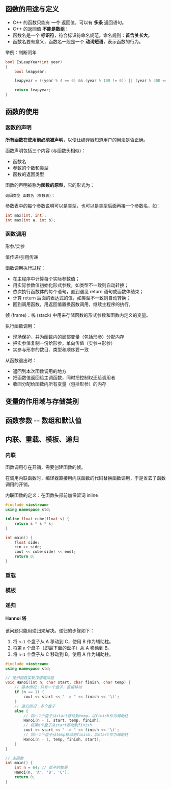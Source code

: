## 函数的用途与定义

- C++ 的函数只能有 **一个** 返回值，可以有 **多条** 返回语句。
- C++ 的返回值 **不能是数组**！
- 函数名是一个 **标识符**，符合标识符命名规范。命名规则：**首含关长大**。
- 函数名要有意义，函数名一般是一个 **动词短语**，表示函数的行为。

举例：判断闰年

``` cpp
bool IsLeapYear(int year)
{
    bool leapyear;

    leapyear = ((year % 4 == 0) && (year % 100 != 0)) || (year % 400 == 0);

    return leapyear;
}
```

## 函数的使用

### 函数的声明

**所有函数在使用前必须被声明**，以便让编译器知道用户的用法是否正确。

函数声明包括三个内容 (与函数头相似)：
* 函数名
* 参数的个数和类型
* 函数的返回类型

函数的声明被称为**函数的原型**，它的形式为：

```
返回类型 函数名（参数表）；
```

参数表中的每个参数说明可以是类型，也可以是类型后面再接一个参数名，如：

```cpp
int max(int, int);
int max(int a, int b);
```

### 函数调用

形参/实参

值传递/引用传递

函数调用执行过程：
* 在主程序中计算每个实际参数值；
* 用实际参数值初始化形式参数，如类型不一致则自动转换；
* 依次执行函数体的每个语句，直到遇见 return 语句或函数体结束；
* 计算 return 后面的表达式的值，如类型不一致则自动转换；
* 回到调用函数，用返回值置换函数调用，继续主程序的执行。

帧 (frame)：栈 (stack) 中用来存储函数的形式参数和函数内定义的变量。

执行函数调用：
- 现场保护，并为函数内的局部变量（包括形参）分配内存
- 把实参值复制一份给形参，单向传值（实参→形参）
- 实参与形参的数目、类型和顺序要一致

从函数退出时：
- 返回到本次函数调用的地方
- 把函数值返回给主调函数，同时把控制权还给调用者
- 收回分配给函数内所有变量（包括形参）的内存

## 变量的作用域与存储类别



## 函数参数 -- 数组和默认值




## 内联、重载、模板、递归

### 内联

函数调用存在开销，需要创建函数的帧。

在调用内联函数时，编译器直接用内联函数的代码替换函数调用，于是省去了函数调用的开销。

内联函数的定义：在函数头部前加保留词 inline

``` cpp
#include <iostream>
using namespace std;

inline float cube(float s) {
    return s * s * s;
}

int main() {
    float side;
    cin >> side;
    cout << cube(side) << endl;
    return 0;
}

```


### 重载






### 模板





### 递归



#### Hannoi 塔

该问题只能用递归来解决。递归的步骤如下：

1. 将 `n-1` 个盘子从 A 移动到 C，使用 B 作为辅助柱。
2. 将第 `n` 个盘子（即最下面的盘子）从 A 移动到 B。
3. 将 `n-1` 个盘子从 C 移动到 B，使用 A 作为辅助柱。

``` cpp
#include <iostream>
using namespace std;

// 递归函数实现汉诺塔问题
void Hanoi(int n, char start, char finish, char temp) {
    // 基本情况：只有一个盘子，直接移动
    if (n == 1) {
        cout << start << " -> " << finish << '\t';
    } 
    // 递归情况：多个盘子
    else {
        // 将n-1个盘子从start移动到temp，以finish作为辅助柱
        Hanoi(n - 1, start, temp, finish);
        // 将第n个盘子从start移动到finish
        cout << start << " -> " << finish << '\t';
        // 将n-1个盘子从temp移动到finish，以start作为辅助柱
        Hanoi(n - 1, temp, finish, start);
    }
}

// 主函数
int main() {
    int n = 64; // 盘子的数量
    Hanoi(n, 'A', 'B', 'C');
    return 0;
}
```

